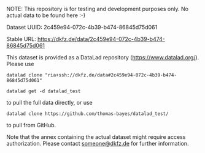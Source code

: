 NOTE: This repository is for testing and development purposes only. No actual data to be found here :-)

Dataset UUID: 2c459e94-072c-4b39-b474-86845d75d061

Stable URL: https://dkfz.de/data/2c459e94-072c-4b39-b474-86845d75d061

This dataset is provided as a DataLad repository (https://www.datalad.org/). Please use

```
datalad clone "ria+ssh://dkfz.de/data#2c459e94-072c-4b39-b474-86845d75d061"

datalad get -d datalad_test
```


to pull the full data directly, or use

```
datalad clone https://github.com/thomas-bayes/datalad_test/
```

to pull from GitHub.

Note that the annex containing the actual dataset might require access authorization. Please contact someone@dkfz.de for further information. 
